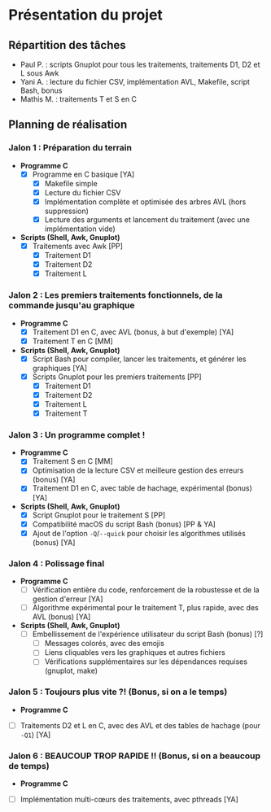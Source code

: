# Présentation du projet

## Répartition des tâches

- Paul P. : scripts Gnuplot pour tous les traitements, traitements D1, D2 et L sous Awk
- Yani A. : lecture du fichier CSV, implémentation AVL, Makefile, script Bash, bonus
- Mathis M. : traitements T et S en C

## Planning de réalisation

### Jalon 1 : Préparation du terrain
- **Programme C**
  - [x] Programme en C basique [YA]
    - [x] Makefile simple
    - [x] Lecture du fichier CSV
    - [x] Implémentation complète et optimisée des arbres AVL (hors suppression)
    - [x] Lecture des arguments et lancement du traitement (avec une implémentation vide)
- **Scripts (Shell, Awk, Gnuplot)**
  - [x] Traitements avec Awk [PP]
    - [x] Traitement D1
    - [x] Traitement D2
    - [x] Traitement L

### Jalon 2 : Les premiers traitements fonctionnels, de la commande jusqu'au graphique
- **Programme C**
  - [x] Traitement D1 en C, avec AVL (bonus, à but d'exemple) [YA]
  - [x] Traitement T en C [MM]
- **Scripts (Shell, Awk, Gnuplot)**
  - [x] Script Bash pour compiler, lancer les traitements, et générer les graphiques [YA]
  - [x] Scripts Gnuplot pour les premiers traitements [PP]
    - [x] Traitement D1
    - [x] Traitement D2
    - [x] Traitement L
    - [x] Traitement T

### Jalon 3 : Un programme complet !
- **Programme C**
    - [x] Traitement S en C [MM]
    - [x] Optimisation de la lecture CSV et meilleure gestion des erreurs (bonus) [YA]
    - [x] Traitement D1 en C, avec table de hachage, expérimental (bonus) [YA]
- **Scripts (Shell, Awk, Gnuplot)**
    - [x] Script Gnuplot pour le traitement S [PP]
    - [x] Compatibilité macOS du script Bash (bonus) [PP & YA]
    - [x] Ajout de l'option `-Q`/`--quick` pour choisir les algorithmes utilisés (bonus) [YA]

### Jalon 4 : Polissage final

- **Programme C**
    - [ ] Vérification entière du code, renforcement de la robustesse et de la gestion d'erreur [YA]
    - [ ] Algorithme expérimental pour le traitement T, plus rapide, avec des AVL (bonus) [YA]
- **Scripts (Shell, Awk, Gnuplot)**
    - [ ] Embellissement de l'expérience utilisateur du script Bash (bonus) [?]
      - [ ] Messages colorés, avec des emojis
      - [ ] Liens cliquables vers les graphiques et autres fichiers
      - [ ] Vérifications supplémentaires sur les dépendances requises (gnuplot, make)

### Jalon 5 : Toujours plus vite ?! (Bonus, si on a le temps)
- **Programme C**
- [ ] Traitements D2 et L en C, avec des AVL et des tables de hachage (pour `-Q1`)  [YA]

### Jalon 6 : BEAUCOUP TROP RAPIDE !! (Bonus, si on a beaucoup de temps)
- **Programme C**
- [ ] Implémentation multi-cœurs des traitements, avec pthreads [YA]